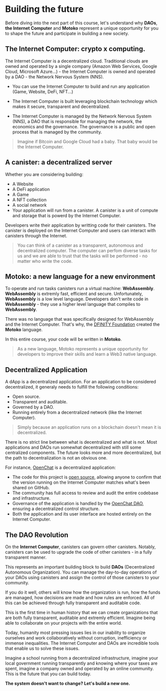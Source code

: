 # Building the future

Before diving into the next part of this course, let's understand why **DAOs**, **the Internet Computer** and **Motoko** represent a unique opportunity for you to shape the future and participate in building a new society.

## The Internet Computer: crypto x computing.

The Internet Computer is a decentralized cloud. Traditional clouds are owned and operated by a single company (Amazon Web Services, Google Cloud, Microsoft Azure...) - the Internet Computer is owned and operated by a DAO - the Network Nervous System (NNS).

- You can use the Internet Computer to build and run any application (Game, Website, DeFi, NFT...)

- The Internet Computer is built leveraging blockchain technology which makes it secure, transparent and decentralized.

- The Internet Computer is managed by the Network Nervous System (NNS), a DAO that is responsible for managing the network, the economics and the governance. The governance is a public and open process that is managed by the community.

> Imagine if Bitcoin and Google Cloud had a baby. That baby would be the Internet Computer.

## A canister: a decentralized server 
Whether you are considering building:

- A Website
- A DeFi application
- A Game
- A NFT collection
- A social network
- Your application will run from a canister. A canister is a unit of compute and storage that is powerd by the Internet Computer.

Developers write their application by writting code for their canisters. The canister is deployed on the Internet Computer and users can interact with canisters through the Internet.

> You can think of a canister as a transparent, autonomous and decentralized computer. The computer can perfom diverse tasks for us and we are able to trust that the tasks will be performed - no matter who write the code.

## Motoko: a new language for a new environment
To operate and run tasks canisters run a virtual machine: **WebAssembly**. **WebAssembly** is extremly fast, efficient and secure. Unfortunately, **WebAssembly** is a low level language. Developers don't write code in **WebAssembly** - they use a higher level language that compiles to **WebAssembly**.

There was no language that was specifically designed for WebAssembly and the Internet Computer. That's why, the [DFINITY Foundation](https://dfinity.org/) created the **Motoko** language.

In this entire course, your code will be written in **Motoko**.

> As a new language, Motoko represents a unique opportunity for developers to improve their skills and learn a Web3 native language.

## Decentralized Application
A dApp is a decentralized application.
For an application to be considered decentralized, it generaly needs to fulfill the following conditions:

- Open source.
- Transparent and auditable.
- Governed by a DAO.
- Running entirely from a decentralized network (like the Internet Computer).

> Simply because an application runs on a blockchain doesn't mean it is decentralized.

There is no strict line between what is decentralized and what is not. Most applications and DAOs run somewhat decentralized with still some centralized components. The future looks more and more decentralized, but the path to decentralization is not an obvious one.

For instance, [OpenChat](https://oc.app/) is a decentralized application:

- The code for this project is [open source](https://github.com/open-chat-labs/open-chat), allowing anyone to confirm that the version running on the Internet Computer matches what's been shared on GitHub.
- The community has full access to review and audit the entire codebase and infrastructure.
- Governance of the application is handled by the [OpenChat DAO](https://dashboard.internetcomputer.org/sns/3e3x2-xyaaa-aaaaq-aaalq-cai), ensuring a decentralized control structure.
- Both the application and its user interface are hosted entirely on the Internet Computer.

## The DAO Revolution
On the **Internet Computer**, canisters can govern other canisters. Notably, canisters can be used to upgrade the code of other canisters - in a fully transparent manner.

This represents an important building block to build **DAOs** (Decentralized Autonomous Organization). You can manage the day-to-day operations of your DAOs using canisters and assign the control of those canisters to your community.

If you do it well, others will know how the organization is run, how the funds are managed, how decisions are made and how rules are enforced. All of this can be achieved through fully transparent and auditable code.

This is the first time in human history that we can create organizations that are both fully transparent, auditable and extremly efficient. Imagine being able to collaborate on your projects with the entire world.

Today, humanity most pressing issues lies in our inability to organize ourselves and work collaboratively without corruption, inefficiency or immense inequalities. The Internet Computer and DAOs are incredible tools that enable us to solve these issues.

Imagine a school running from a decentralized infrastructure, imagine your local government running transparently and knowing where your taxes are spent, imagine a company owned and operated by an online community. This is the future that you can build today.

**The system doesn't want to change? Let's build a new one.**